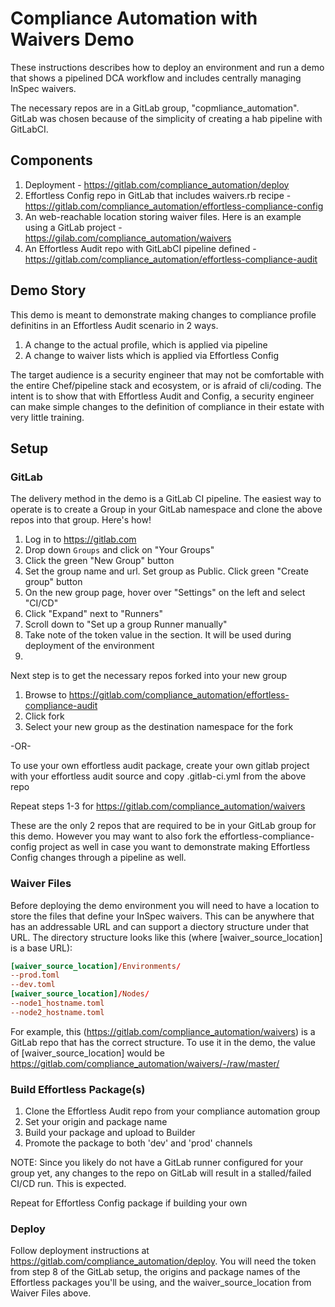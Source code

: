 # Compliance Automation with Waivers Demo

These instructions describes how to deploy an environment and run a demo that shows a pipelined DCA workflow and includes centrally managing InSpec waivers.

The necessary repos are in a GitLab group, "copmliance_automation". GitLab was chosen because of the simplicity of creating a hab pipeline with GitLabCI.

## Components

1. Deployment - <https://gitlab.com/compliance_automation/deploy>
2. Effortless Config repo in GitLab that includes waivers.rb recipe - <https://gitlab.com/compliance_automation/effortless-compliance-config>
3. An web-reachable location storing waiver files. Here is an example using a GitLab project - <https://gilab.com/compliance_automation/waivers>
4. An Effortless Audit repo with GitLabCI pipeline defined - <https://gitlab.com/compliance_automation/effortless-compliance-audit>

## Demo Story

This demo is meant to demonstrate making changes to compliance profile definitins in an Effortless Audit scenario in 2 ways. 

1. A change to the actual profile, which is applied via pipeline
2. A change to waiver lists which is applied via Effortless Config

The target audience is a security engineer that may not be comfortable with the entire Chef/pipeline stack and ecosystem, or is afraid of cli/coding. The intent is to show that with Effortless Audit and Config, a security engineer can make simple changes to the definition of compliance in their estate with very little training.

## Setup

### GitLab

The delivery method in the demo is a GitLab CI pipeline. The easiest way to operate is to create a Group in your GitLab namespace and clone the above repos into that group. Here's how!

1. Log in to <https://gitlab.com>
2. Drop down `Groups` and click on "Your Groups"
3. Click the green "New Group" button
4. Set the group name and url. Set group as Public. Click green "Create group" button
5. On the new group page, hover over "Settings" on the left and select "CI/CD"
6. Click "Expand" next to "Runners"
7. Scroll down to "Set up a group Runner manually"
8. Take note of the token value in the section. It will be used during deployment of the environment
9. 

Next step is to get the necessary repos forked into your new group

1. Browse to <https://gitlab.com/compliance_automation/effortless-compliance-audit>
2. Click fork
3. Select your new group as the destination namespace for the fork

-OR-

To use your own effortless audit package, create your own gitlab project with your effortless audit source and copy .gitlab-ci.yml from the above repo

Repeat steps 1-3 for <https://gitlab.com/compliance_automation/waivers>

These are the only 2 repos that are required to be in your GitLab group for this demo. However you may want to also fork the effortless-compliance-config project as well in case you want to demonstrate making Effortless Config changes through a pipeline as well.

### Waiver Files

Before deploying the demo environment you will need to have a location to store the files that define your InSpec waivers. This can be anywhere that has an addressable URL and can support a diectory structure under that URL. The directory structure looks like this (where [waiver_source_location] is a base URL):

```[waiver_source_locaiton]/master.toml
[waiver_source_location]/Environments/
--prod.toml
--dev.toml
[waiver_source_location]/Nodes/
--node1_hostname.toml
--node2_hostname.toml
```

For example, this (<https://gitlab.com/compliance_automation/waivers>) is a GitLab repo that has the correct structure. To use it in the demo, the value of [waiver_source_location] would be <https://gitlab.com/compliance_automation/waivers/-/raw/master/>

### Build Effortless Package(s)

1. Clone the Effortless Audit repo from your compliance automation group
2. Set your origin and package name
3. Build your package and upload to Builder
4. Promote the package to both 'dev' and 'prod' channels

NOTE: Since you likely do not have a GitLab runner configured for your group yet, any changes to the repo on GitLab will result in a stalled/failed CI/CD run. This is expected.

Repeat for Effortless Config package if building your own

### Deploy

Follow deployment instructions at <https://gitlab.com/compliance_automation/deploy>. You will need the token from step 8 of the GitLab setup, the origins and package names of the Effortless packages you'll be using, and the waiver_source_location from Waiver Files above.


